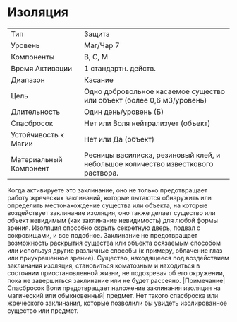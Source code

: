 
# Изоляция

| | |
|---|---|
|Тип|Защита|
|Уровень| Маг/Чар 7|
|Компоненты| В, С, М|
|Время Активации| 1 стандартн. действ.|
|Диапазон| Касание|
|Цель| Одно добровольное касаемое существо или объект (более 0,6 м3/уровень)|
|Длительность| Один день/уровень (Б)|
|Спасбросок| Нет или Воля нейтрализует  (объект)|
|Устойчивость к Магии| Нет или Да (объект)|
|Материальный Компонент| Ресницы василиска, резиновый клей, и небольшое количество известкового раствора.|

Когда активируете это заклинание, оно
не только предотвращает работу жреческих заклинаний, которые пытаются обнаружить или определить местонахождение существа или объекта, на которые
воздействует заклинание изоляция, оно
также делает существо или объект невидимым (как заклинание невидимость)
для любой формы зрения. Изоляция способно скрыть секретную дверь, подвал с
сокровищами, и все подобное. Заклинание не предотвращает возможность раскрытия существа или объекта осязаемым
способом или используя другие различные способы (к примеру, облачение глаз
или приукрашенное зрение). Существо,
находящееся под воздействием заклинания изоляция, становиться коматозным и
находиться в состоянии приостановленной жизни, не подозревая об его окружении, пока не завершиться заклинание
или не будет рассеяно.
|Примечание| Спасбросок Воли предотвращает наложение заклинания изоляция на магический или обыкновенный|
предмет. Нет такого спасброска или жреческого заклинания, которые позволили
бы увидеть изолированное существо или
предмет.
